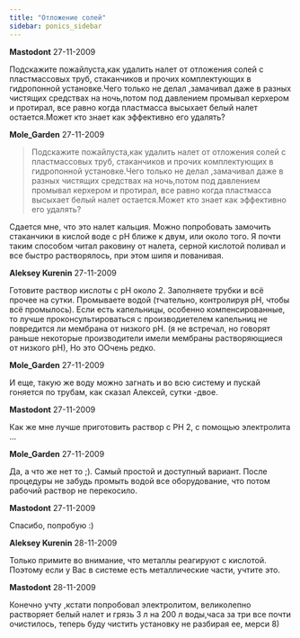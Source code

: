 ```yaml
---
title: "Отложение солей"
sidebar: ponics_sidebar
---
```


**Mastodont** 27-11-2009

 Подскажите пожайлуста,как удалить налет от отложения солей с пластмассовых труб, стаканчиков и прочих комплектующих в гидропонной установке.Чего только не делал ,замачивал даже в разных чистящих средствах на ночь,потом под давлением промывал керхером и протирал, все равно когда пластмасса высыхает белый налет остается.Может кто знает как эффективно его удалять? 


**Mole_Garden** 27-11-2009

> Подскажите пожайлуста,как удалить налет от отложения солей с пластмассовых труб, стаканчиков и прочих комплектующих в гидропонной установке.Чего только не делал ,замачивал даже в разных чистящих средствах на ночь,потом под давлением промывал керхером и протирал, все равно когда пластмасса высыхает белый налет остается.Может кто знает как эффективно его удалять? 

Сдается мне, что это налет кальция. Можно попробовать замочить стаканчики в кислой воде с pH ближе к двум, или около того. Я почти таким способом читал раковину от налета, серной кислотой поливал и все быстро растворялось, при этом шипя и пованивая.


**Aleksey Kurenin** 27-11-2009

Готовите раствор кислоты с рН около 2. Заполняете трубки и всё прочее на сутки. Промываете водой (тчательно, контролируя рН, чтобы всё промылось). Если есть капельницы, особенно компенсированные, то лучше проконсультироваться с производиетелем капельниц не повредится ли мембрана от низкого рН. (я не встречал, но говорят раньше некоторые производители имели мембраны растворяющиеся от низкого рН), Но это ООчень редко. 


**Mole_Garden** 27-11-2009

И еще, такую же воду можно загнать и во всю систему и пускай гоняется по трубам, как сказал Алексей, сутки -двое.


**Mastodont** 27-11-2009

 Как же мне лучше приготовить раствор с РН 2, с помощью электролита ...


**Mole_Garden** 27-11-2009

Да, а что же нет то ;). Самый простой и доступный вариант. После процедуры не забудь промыть водой все оборудование, что потом рабочий раствор не перекосило.


**Mastodont** 27-11-2009

 Спасибо, попробую :)


**Aleksey Kurenin** 28-11-2009

Только примите во внимание, что металлы реагируют с кислотой. Поэтому если у Вас в системе есть металлические части, учтите это. 


**Mastodont** 28-11-2009

Конечно учту ,кстати попробовал электролитом, великолепно растворяет белый налет и грязь 3 л на 200 л воды,часа за три все почти очистилось, теперь буду чистить установку не разбирая ее, мерси 8)


